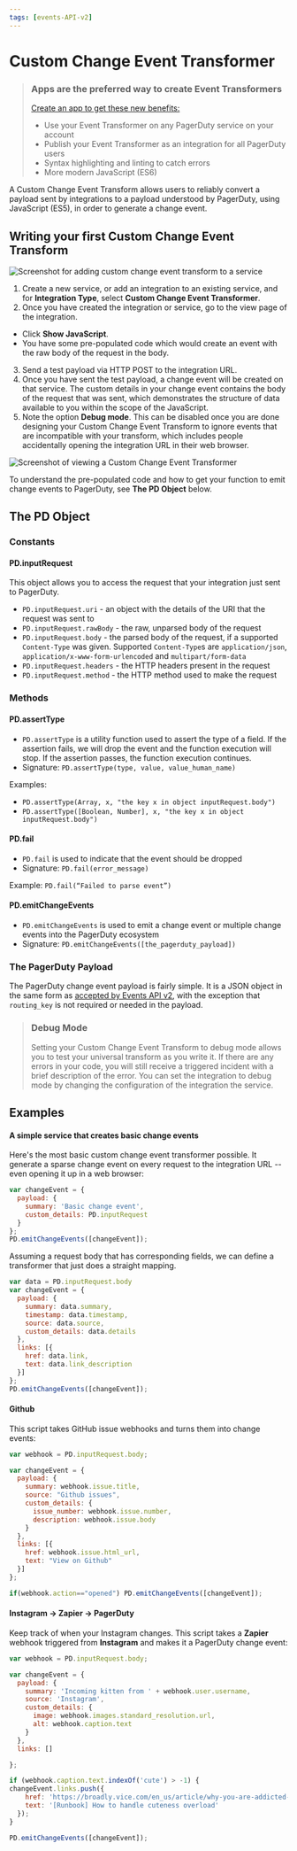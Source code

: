 ```yaml
---
tags: [events-API-v2]
---
```


# Custom Change Event Transformer


<!-- theme:warning -->
> ### Apps are the preferred way to create Event Transformers
> [Create an app to get these new benefits:](../../docs/app-integration-development/06-Events-Integration.md#add-an-event-transformer)
> * Use your Event Transformer on any PagerDuty service on your account
> * Publish your Event Transformer as an integration for all PagerDuty users
> * Syntax highlighting and linting to catch errors
> * More modern JavaScript (ES6)

A Custom Change Event Transform allows users to reliably convert a payload sent by integrations to a payload understood by PagerDuty, using JavaScript (ES5), in order to generate a change event.

## Writing your first Custom Change Event Transform

![Screenshot for adding custom change event transform to a service](../../assets/images/add-custom-change-event-integration-page.png)

1. Create a new service, or add an integration to an existing service, and for **Integration Type**, select **Custom Change Event Transformer**.
2. Once you have created the integration or service, go to the view page of the integration.
  * Click **Show JavaScript**.
  * You have some pre-populated code which would create an event with the raw body of the request in the body.
3. Send a test payload via HTTP POST to the integration URL.
4. Once you have sent the test payload, a change event will be created on that service. The custom details in your change event contains the body of the request that was sent, which demonstrates the structure of data available to you within the scope of the JavaScript.
5. Note the option **Debug mode**. This can be disabled once you are done designing your Custom Change Event Transform to ignore events that are incompatible with your transform, which includes people accidentally opening the integration URL in their web browser.

![Screenshot of viewing a Custom Change Event Transformer](../../assets/images/change-event-et-view-page.png)

To understand the pre-populated code and how to get your function to emit change events to PagerDuty, see **The PD Object** below.

## The PD Object

### Constants
#### PD.inputRequest

This object allows you to access the request that your integration just sent to PagerDuty.

  * `PD.inputRequest.uri` - an object with the details of the URI that the request was sent to
  * `PD.inputRequest.rawBody` - the raw, unparsed body of the request
  * `PD.inputRequest.body` - the parsed body of the request, if a supported `Content-Type` was given. Supported `Content-Type`s are `application/json`, `application/x-www-form-urlencoded` and `multipart/form-data`
  * `PD.inputRequest.headers` - the HTTP headers present in the request
  * `PD.inputRequest.method` - the HTTP method used to make the request

### Methods
#### PD.assertType
  * `PD.assertType` is a utility function used to assert the type of a field. If the assertion fails, we will drop the event and the function execution will stop. If the assertion passes, the function execution continues.
  * Signature: `PD.assertType(type, value, value_human_name)`

Examples:
  * `PD.assertType(Array, x, "the key x in object inputRequest.body")`
  * `PD.assertType([Boolean, Number], x, "the key x in object inputRequest.body")`

#### PD.fail
  * `PD.fail` is used to indicate that the event should be dropped
  * Signature: `PD.fail(error_message)`

Example: `PD.fail(“Failed to parse event”)`

#### PD.emitChangeEvents
  * `PD.emitChangeEvents` is used to emit a change event or multiple change events into the PagerDuty ecosystem
  * Signature: `PD.emitChangeEvents([the_pagerduty_payload])`


### The PagerDuty Payload
The PagerDuty change event payload is fairly simple. It is a JSON object in the same form as [accepted by Events API v2](../../docs/events-API-v2/02-Trigger-Events.md), with the exception that `routing_key` is not required or needed in the payload.


<!-- theme:info -->
> ### Debug Mode
> Setting your Custom Change Event Transform to debug mode allows you to test your universal transform as you write it. If there are any errors in your code, you will still receive a triggered incident with a brief description of the error.
> You can set the integration to debug mode by changing the configuration of the integration the service.

## Examples

#### A simple service that creates basic change events

Here's the most basic custom change event transformer possible. It generate a sparse change event on every request to the integration URL -- even opening it up in a web browser:

```javascript
var changeEvent = {
  payload: {
    summary: 'Basic change event',
    custom_details: PD.inputRequest
  }
};
PD.emitChangeEvents([changeEvent]);
```

Assuming a request body that has corresponding fields, we can define a transformer that just does a straight mapping.

```javascript
var data = PD.inputRequest.body
var changeEvent = {
  payload: {
    summary: data.summary,
    timestamp: data.timestamp,
    source: data.source,
    custom_details: data.details
  },
  links: [{
    href: data.link,
    text: data.link_description
  }]
};
PD.emitChangeEvents([changeEvent]);
```


#### Github

This script takes GitHub issue webhooks and turns them into change events:

```javascript
var webhook = PD.inputRequest.body;

var changeEvent = {
  payload: {
    summary: webhook.issue.title,
    source: "Github issues",
    custom_details: {
      issue_number: webhook.issue.number,
      description: webhook.issue.body
    }
  },
  links: [{
    href: webhook.issue.html_url,
    text: "View on Github"
  }]
};

if(webhook.action=="opened") PD.emitChangeEvents([changeEvent]);
```



#### Instagram → Zapier → PagerDuty

Keep track of when your Instagram changes. This script takes a **Zapier** webhook triggered from **Instagram** and makes it a PagerDuty change event:

```javascript
var webhook = PD.inputRequest.body;

var changeEvent = {
  payload: {
    summary: 'Incoming kitten from ' + webhook.user.username,
    source: 'Instagram',
    custom_details: {
      image: webhook.images.standard_resolution.url,
      alt: webhook.caption.text
    }
  },
  links: []

};

if (webhook.caption.text.indexOf('cute') > -1) {
changeEvent.links.push({
    href: 'https://broadly.vice.com/en_us/article/why-you-are-addicted-to-cute-baby-animals',
    text: '[Runbook] How to handle cuteness overload'
  });
}

PD.emitChangeEvents([changeEvent]);
```
